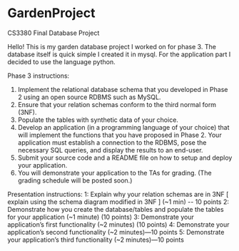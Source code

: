 # GardenProject
CS3380 Final Database Project

Hello! This is my garden database project I worked on for phase 3. The database itself is quick simple I created it in mysql. For the application part I decided to use the language python. 

Phase 3 instructions:
1. Implement the relational database schema that you developed in Phase 2 using an open
source RDBMS such as MySQL.
2. Ensure that your relation schemas conform to the third normal form (3NF).
3. Populate the tables with synthetic data of your choice.
4. Develop an application (in a programming language of your choice) that will implement
the functions that you have proposed in Phase 2. Your application must establish a
connection to the RDBMS, pose the necessary SQL queries, and display the results to an
end-user.
5. Submit your source code and a README file on how to setup and deploy your
application.
6. You will demonstrate your application to the TAs for grading. (The grading schedule will
be posted soon.)

Presentation instructions:
  1: Explain why your relation schemas are in 3NF [ explain using the schema diagram modified in 3NF ] (~1 min) -- 10 points
  2: Demonstrate how you create the database/tables and populate the tables for your application (~1 minute) (10 points)
  3: Demonstrate your application’s first functionality (~2 minutes) (10 points)
  4: Demonstrate your application’s second functionality (~2 minutes)—10 points
  5: Demonstrate your application’s third functionality (~2 minutes)—10 points 
